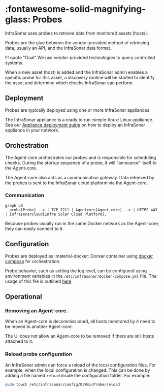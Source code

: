 # :fontawesome-solid-magnifying-glass: Probes

InfraSonar uses probes to retrieve data from monitored assets (hosts).

Probes are the glue between the vendor-provided method of retrieving data, usually an API, and the InfraSonar data format.

!!! quote "Goal"
    We use vendor-provided technologies to query controlled systems.

When a new asset (host) is added and the InfraSonar admin enables a specific probe for this asset, a discovery routine will be started to identify the asset and determine which checks InfraSonar can perform.

## Deployment

Probes are typically deployed using one or more InfraSonar appliances.

The InfraSonar appliance is a ready to run :simple-linux: Linux appliance. See our [Appliance deployment guide](appliance/appliance_deployment.md) on how to deploy an InfraSonar appliance in your network.

## Orchestration

The Agent-core orchestrates our probes and is responsible for scheduling checks. During the startup sequence of a probe, it will “announce” itself to the Agent-core.

The Agent-core also acts as a communication gateway. Data retrieved by the probes is sent to the InfraSonar cloud platform via the Agent-core.

### Communication

``` mermaid
graph LR
  probe[Probe] --> | TCP 7211 | Agentcore[Agent-core] --> | HTTPS 443 | infrasonarcloud[Infra Solar Cloud Platform];
```

Because probes usually run in the same Docker network as the Agent-core, they can easily connect to it.

## Configuration

Probes are deployed as :material-docker: Docker container using [docker compose](https://docs.docker.com/compose/) for orchestration.

Probe behavior, such as setting the log level, can be configured using environment variables in the `/etc/infrasonar/docker-compose.yml` file.
The usage of this file is outlined [here](appliance/appliance_docker_compose.md)

## Operational

### Removing an Agent-core.

When an Agent-core is decommissioned, all hosts monitored by it need to be moved to another Agent-core.

The UI does not allow an Agent-core to be removed if there are still hosts attached to it.


### Reload probe configuration

An InfraSonar admin can force a reload of the local configuration files. For example, when the local configuration is changed. This can be done by adding a file named `reload` inside the configuration folder. For example:

```bash
sudo touch /etc/infrasonar/config/OsWmicProbe/reload
```
